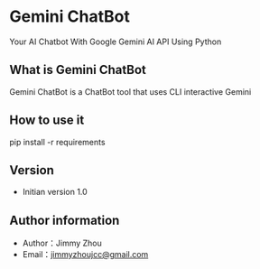 # Gemini ChatBot
Your AI Chatbot With Google Gemini AI API Using Python
 
## What is Gemini ChatBot
Gemini ChatBot is a ChatBot tool that uses CLI interactive Gemini
 
## How to use it
pip install -r requirements
 
## Version
- Initian version 1.0
 
## Author information
- Author：Jimmy Zhou
- Email：jimmyzhoujcc@gmail.com